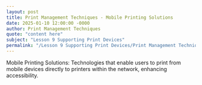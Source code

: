 ```yaml
---
layout: post
title: Print Management Techniques - Mobile Printing Solutions
date: 2025-01-10 12:00:00 -0000
author: Print Management Techniques
quote: "content here"
subject: "Lesson 9 Supporting Print Devices"
permalink: "/Lesson 9 Supporting Print Devices/Print Management Techniques/Print Management Techniques - Mobile Printing Solutions"
---
```


Mobile Printing Solutions: Technologies that enable users to print from mobile devices directly to printers within the network, enhancing accessibility.
